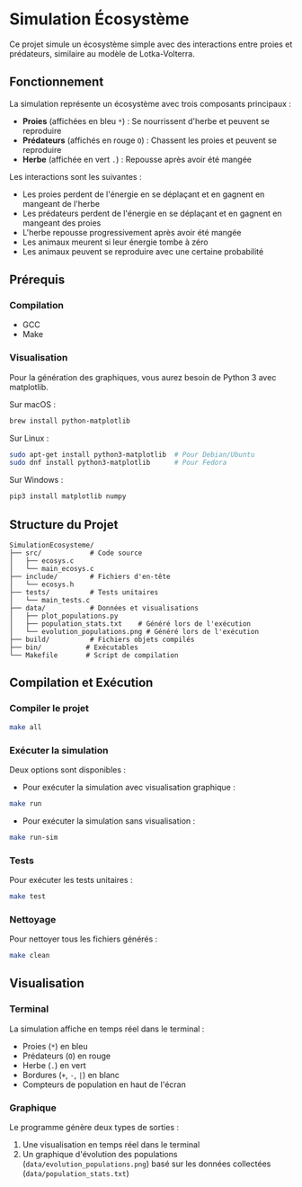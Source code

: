 # Simulation Écosystème

Ce projet simule un écosystème simple avec des interactions entre proies et prédateurs, similaire au modèle de Lotka-Volterra.

## Fonctionnement

La simulation représente un écosystème avec trois composants principaux :
- **Proies** (affichées en bleu `*`) : Se nourrissent d'herbe et peuvent se reproduire
- **Prédateurs** (affichés en rouge `O`) : Chassent les proies et peuvent se reproduire
- **Herbe** (affichée en vert `.`) : Repousse après avoir été mangée

Les interactions sont les suivantes :
- Les proies perdent de l'énergie en se déplaçant et en gagnent en mangeant de l'herbe
- Les prédateurs perdent de l'énergie en se déplaçant et en gagnent en mangeant des proies
- L'herbe repousse progressivement après avoir été mangée
- Les animaux meurent si leur énergie tombe à zéro
- Les animaux peuvent se reproduire avec une certaine probabilité

## Prérequis

### Compilation
- GCC
- Make

### Visualisation
Pour la génération des graphiques, vous aurez besoin de Python 3 avec matplotlib.

Sur macOS :
```bash
brew install python-matplotlib
```

Sur Linux :
```bash
sudo apt-get install python3-matplotlib  # Pour Debian/Ubuntu
sudo dnf install python3-matplotlib      # Pour Fedora
```

Sur Windows :
```bash
pip3 install matplotlib numpy
```

## Structure du Projet

```
SimulationEcosysteme/
├── src/            # Code source
│   ├── ecosys.c
│   └── main_ecosys.c
├── include/        # Fichiers d'en-tête
│   └── ecosys.h
├── tests/          # Tests unitaires
│   └── main_tests.c
├── data/           # Données et visualisations
│   ├── plot_populations.py
│   ├── population_stats.txt    # Généré lors de l'exécution
│   └── evolution_populations.png # Généré lors de l'exécution
├── build/          # Fichiers objets compilés
├── bin/           # Exécutables
└── Makefile       # Script de compilation
```

## Compilation et Exécution

### Compiler le projet
```bash
make all
```

### Exécuter la simulation
Deux options sont disponibles :

- Pour exécuter la simulation avec visualisation graphique :
```bash
make run
```

- Pour exécuter la simulation sans visualisation :
```bash
make run-sim
```

### Tests
Pour exécuter les tests unitaires :
```bash
make test
```

### Nettoyage
Pour nettoyer tous les fichiers générés :
```bash
make clean
```

## Visualisation

### Terminal
La simulation affiche en temps réel dans le terminal :
- Proies (`*`) en bleu
- Prédateurs (`O`) en rouge
- Herbe (`.`) en vert
- Bordures (`+`, `-`, `|`) en blanc
- Compteurs de population en haut de l'écran

### Graphique
Le programme génère deux types de sorties :
1. Une visualisation en temps réel dans le terminal
2. Un graphique d'évolution des populations (`data/evolution_populations.png`) basé sur les données collectées (`data/population_stats.txt`)
